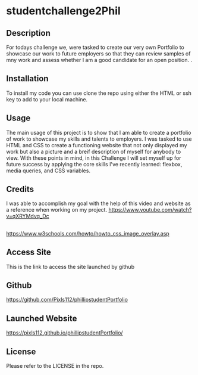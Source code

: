 # studentchallenge2Phil


## Description

For todays challenge we, were tasked to create our very own Portfolio to showcase our work to future employers so that they can review samples of mny work and assess whether I am a good candidate for an open position.
.
## Installation

To install my code you can use clone the repo using either the HTML or ssh key to add to your local machine.

## Usage

The main usage of this project is to show that I am able to create a portfolio of work to showcase my skills and talents to employers. I was tasked to use HTML and CSS to create a functioning website that not only displayed my work but also a picture and a breif description of myself for anybody to view.
With these points in mind, in this Challenge I will set myself up for future success by applying the core skills I've recently learned: flexbox, media queries, and CSS variables.
## Credits

I was able to accomplish my goal with the help of this video and website as a reference when working on my project. 
https://www.youtube.com/watch?v=qXRYMdvq_Dc 
##
https://www.w3schools.com/howto/howto_css_image_overlay.asp

## Access Site

This is the link to access the site launched by github

## Github
https://github.com/Pixls112/phillipstudentPortfolio

## Launched Website
https://pixls112.github.io/phillipstudentPortfolio/

## License

Please refer to the LICENSE in the repo.